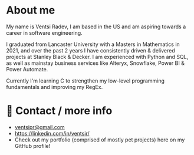 # About me

My name is Ventsi Radev, I am based in the US and am aspiring towards a career in software engineering.

I graduated from Lancaster University with a Masters in Mathematics in 2021, and over the past 2 years I have consistently driven & delivered projects at Stanley Black & Decker. I am experienced with Python and SQL, as well as mainstay business services like Alteryx, Snowflake, Power BI & Power Automate.

Currently I'm learning C to strengthen my low-level programming fundamentals and improving my RegEx.

# 📧 Contact / more info
- ventsipr@gmail.com
- https://linkedin.com/in/ventsir/
- Check out my portfolio (comprised of mostly pet projects) here on my GitHub profile!

<!---
ventsiR/ventsiR is a ✨ special ✨ repository because its `README.md` (this file) appears on your GitHub profile.
You can click the Preview link to take a look at your changes.
--->
